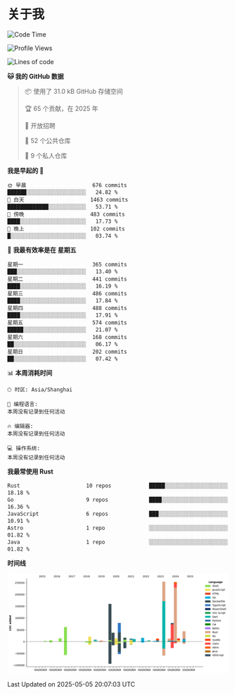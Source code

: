 # 关于我

<!--START_SECTION:waka-->
![Code Time](http://img.shields.io/badge/Code%20Time-3%2C735%20hrs%2021%20mins-blue)

![Profile Views](http://img.shields.io/badge/%E4%B8%AA%E4%BA%BA%E8%B5%84%E6%96%99%E8%A7%82%E7%9C%8B%E6%AC%A1%E6%95%B0-0-blue)

![Lines of code](https://img.shields.io/badge/%E4%BB%8E%E3%80%8CHello%20World%E3%80%8D%E8%B5%B7%E6%88%91%E5%B7%B2%E7%BB%8F%E5%86%99%E4%BA%86-1.1%20million%20%E8%A1%8C%E4%BB%A3%E7%A0%81-blue)

**🐱 我的 GitHub 数据** 

> 📦  使用了 31.0 kB GitHub 存储空间 
 > 
> 🏆 65 个贡献，在 2025 年
 > 
> 💼 开放招聘
 > 
> 📜 52 个公共仓库 
 > 
> 🔑 9 个私人仓库 
 > 
**我是早起的 🐤** 

```text
🌞 早晨                     676 commits         ██████░░░░░░░░░░░░░░░░░░░   24.82 % 
🌆 白天                     1463 commits        █████████████░░░░░░░░░░░░   53.71 % 
🌃 傍晚                     483 commits         ████░░░░░░░░░░░░░░░░░░░░░   17.73 % 
🌙 晚上                     102 commits         █░░░░░░░░░░░░░░░░░░░░░░░░   03.74 % 
```
📅 **我最有效率是在 星期五** 

```text
星期一                      365 commits         ███░░░░░░░░░░░░░░░░░░░░░░   13.40 % 
星期二                      441 commits         ████░░░░░░░░░░░░░░░░░░░░░   16.19 % 
星期三                      486 commits         ████░░░░░░░░░░░░░░░░░░░░░   17.84 % 
星期四                      488 commits         ████░░░░░░░░░░░░░░░░░░░░░   17.91 % 
星期五                      574 commits         █████░░░░░░░░░░░░░░░░░░░░   21.07 % 
星期六                      168 commits         ██░░░░░░░░░░░░░░░░░░░░░░░   06.17 % 
星期日                      202 commits         ██░░░░░░░░░░░░░░░░░░░░░░░   07.42 % 
```


📊 **本周消耗时间** 

```text
🕑︎ 时区: Asia/Shanghai

💬 编程语言: 
本周没有记录到任何活动

🔥 编辑器: 
本周没有记录到任何活动

💻 操作系统: 
本周没有记录到任何活动
```

**我最常使用 Rust** 

```text
Rust                     10 repos            █████░░░░░░░░░░░░░░░░░░░░   18.18 % 
Go                       9 repos             ████░░░░░░░░░░░░░░░░░░░░░   16.36 % 
JavaScript               6 repos             ███░░░░░░░░░░░░░░░░░░░░░░   10.91 % 
Astro                    1 repo              ░░░░░░░░░░░░░░░░░░░░░░░░░   01.82 % 
Java                     1 repo              ░░░░░░░░░░░░░░░░░░░░░░░░░   01.82 % 
```



**时间线**

![Lines of Code chart](https://raw.githubusercontent.com/catusax/catusax/master/assets/bar_graph.png)


 Last Updated on 2025-05-05 20:07:03 UTC
<!--END_SECTION:waka-->
